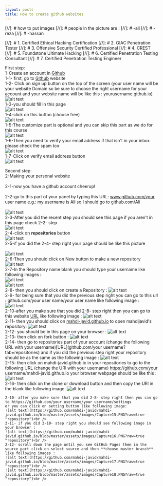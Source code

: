 ```yaml
---
layout: posts
title: How to create github websites 
---
```

[//]: # how to put images
[//]: # people in the picture are :
[//]: # -ali
[//]: # -reza
[//]: # -hassan

[//]: # 1. Certified Ethical Hacking Certification
[//]: # 2. GIAC Penetration Tester
[//]: # 3. Offensive Security Certified Professional
[//]: # 4. CREST
[//]: # 5. Foundstone Ultimate Hacking
[//]: # 6. Certified Penetration Testing Consultant
[//]: # 7. Certified Penetration Testing Engineer

First step:<br />
1-Create an account in [Github](https://github.com)<br />
    1-1- first, go to [Github](https://github.com) website <br />
    1-2- Click on sign up button on the top of the screen (your user name will be your website Domain so be sure to choose the right username for your account and your website name will be like this : yourusername.github.io)<br /> 
      ![alt text](https://github.com/mahdi-javid/mahdi-javid.github.io/blob/master/assets/images/Capture.PNG?raw=true "Sign up bottom")<br />
    1-3-you should fill in this page<br />
      ![alt text](https://github.com/mahdi-javid/mahdi-javid.github.io/blob/master/assets/images/Capture1.PNG?raw=true "sign up form")<br />
    1-4-click on this button (choose free)<br />
      ![alt text](https://github.com/mahdi-javid/mahdi-javid.github.io/blob/master/assets/images/Capture2.PNG?raw=true "plan")<br />
    1-5-The customize part is optional and you can skip this part as we do for this course<br />
      ![alt text](https://github.com/mahdi-javid/mahdi-javid.github.io/blob/master/assets/images/Capture3.PNG?raw=true "customize part")<br />
    1-6-Then you need to verify your email address if that isn't in your inbox please check the spam too<br />
      ![alt text](https://github.com/mahdi-javid/mahdi-javid.github.io/blob/master/assets/images/Capture4.PNG?raw=true "verifying email1")<br />
    1-7-Click on verify email address button<br />
      ![alt text](https://github.com/mahdi-javid/mahdi-javid.github.io/blob/master/assets/images/Capture5.PNG?raw=true "verifying email2")<br />

Second step:<br />
2-Making your personal website<br />  
    2-1-now you have a github account cheerup!<br />  
    2-2-go to this part of your panel by typing this URL:   www.github.com/your user name
    e.g.: my username is Ali so I should go to github.com/Ali<br />  
      ![alt text](https://github.com/mahdi-javid/mahdi-javid.github.io/blob/master/assets/images/Capture6.PNG?raw=true  "typing URL")<br />
    2-3-After you did the recent step you should see this page if you aren't in this page check 2-2- step<br />
      ![alt text](https://github.com/mahdi-javid/mahdi-javid.github.io/blob/master/assets/images/Capture7.PNG?raw=true "typing URL")<br />
    2-4-click on **repositories** button<br />
      ![alt text](https://github.com/mahdi-javid/mahdi-javid.github.io/blob/master/assets/images/Capture8.PNG?raw=true "clicking on repositories1")<br />
    2-5-if you did the 2-4- step right your page should be like this picture<br />  
      ![alt text](https://github.com/mahdi-javid/mahdi-javid.github.io/blob/master/assets/images/Capture9.PNG?raw=true "clicking on repositories2")<br />
    2-6-Then you should click on New button to make a new repository<br />
      ![alt text](https://github.com/mahdi-javid/mahdi-javid.github.io/blob/master/assets/images/Capture10.PNG?raw=true "making new repository1")<br />
    2-7-In the Repository name blank you should type your username like following images :<br />
      ![alt text](https://github.com/mahdi-javid/mahdi-javid.github.io/blob/master/assets/images/Capture12.PNG?raw=true "making new repository2")<br />
      ![alt text](https://github.com/mahdi-javid/mahdi-javid.github.io/blob/master/assets/images/Capture11.PNG?raw=true "making new repository3")<br />
    2-8- then you should click on create a Repository :
        ![alt text](https://github.com/mahdi-javid/mahdi-javid.github.io/blob/master/assets/images/Capture13.PNG?raw=true "making new repository4")<br />
    2-9- for being sure that you did the previous step right you can go to this url : github.com/your user name/your user name  like following image :
        ![alt text](https://github.com/mahdi-javid/mahdi-javid.github.io/blob/master/assets/images/Capture14.PNG?raw=true "repository")<br />
    2-10-after you make sure that you did 2-8- step right then you can go to this website [URL](https://github.com/mahdi-javid) like following image :
    ![alt text](https://github.com/mahdi-javid/mahdi-javid.github.io/blob/master/assets/images/Capture19.PNG?raw=true "repository")<br />
    2-11- then you should click on [mahdi-javid.github.io](https://github.com/mahdi-javid/mahdi-javid.github.io) to open mahdijavid's repository:
    ![alt text](https://github.com/mahdi-javid/mahdi-javid.github.io/blob/master/assets/images/Capture20.PNG?raw=true "repository")<br />
    2-12- you should be in this page on your browser :
    ![alt text](https://github.com/mahdi-javid/mahdi-javid.github.io/blob/master/assets/images/Capture21.PNG?raw=true "repository")<br />
    2-13- then click on fork button :
    ![alt text](https://github.com/mahdi-javid/mahdi-javid.github.io/blob/master/assets/images/Capture22.PNG?raw=true "repository")<br />
    2-14- then go to repositories part of your account (change the following URL with your username)[URL](github.com/your username?tab=repositories) and if you did the previous step right your repository should be as the same as the following image :
    ![alt text](https://github.com/mahdi-javid/mahdi-javid.github.io/blob/master/assets/images/Capture23.PNG?raw=true "repository")<br />
    2-15- then click on mahdi-javid.github.io in your repositories to go to the following URL (change the URl with your username) https://github.com/your username/mahdi-javid.github.io 
    your browser webpage should be like this :
    ![alt text](https://github.com/mahdi-javid/mahdi-javid.github.io/blob/master/assets/images/Capture24.PNG?raw=true "repository")<br />
    2-16- then click on the clone or download button and then copy the URl in the blank like following image:
    ![alt text](https://github.com/mahdi-javid/mahdi-javid.github.io/blob/master/assets/images/Capture25.PNG?raw=true "repository")<br />












    2-10- after you make sure that you did 2-8- step right then you can go to https://github.com/your username/your username/settings 
    or you can click on setting button like following image:
    ![alt text](https://github.com/mahdi-javid/mahdi-javid.github.io/blob/master/assets/images/Capture15.PNG?raw=true "repository")<br />
    2-11- if you did 2-10- step right you should see following image in your browser :
    ![alt text](https://github.com/mahdi-javid/mahdi-javid.github.io/blob/master/assets/images/Capture16.PNG?raw=true "repository")<br />
    2-12- scroll down the page until you see GitHub Pages then in the source part click on select source and then **choose master branch** like following images :
    ![alt text](https://github.com/mahdi-javid/mahdi-javid.github.io/blob/master/assets/images/Capture17.PNG?raw=true "repository")<br />
    ![alt text](https://github.com/mahdi-javid/mahdi-javid.github.io/blob/master/assets/images/Capture18.PNG?raw=true "repository")<br />






